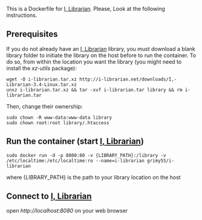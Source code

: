This is a Dockerfile for [I, Librarian][1]. Please, Look at the following instructions.

**Prerequisites**
----------
If you do not already have an [I, Librarian][1] library, you must download a blank library folder to initiate the library on the host before to run the container. To do so, from within the location you want the library  (you might need to install the *xz-utils* package):

    wget -O i-librarian.tar.xz http://i-librarian.net/downloads/I,-Librarian-3.4-Linux.tar.xz
    unxz i-librarian.tar.xz && tar -xvf i-librarian.tar library && rm i-librarian.tar

Then, change their ownership:

    sudo chown -R www-data:www-data library
    sudo chown root:root library/.htaccess

**Run the container (start [I, Librarian][1])**
-------------
    sudo docker run -d -p 8080:80 -v {LIBRARY_PATH}:/library -v /etc/localtime:/etc/localtime:ro --name=i-librarian grimy55/i-librarian

where {LIBRARY_PATH} is the path to your library location on the host

**Connect to [I, Librarian][1]**
---------
open *http://localhost:8080* on your web browser 

  [1]: http://i-librarian.net/
